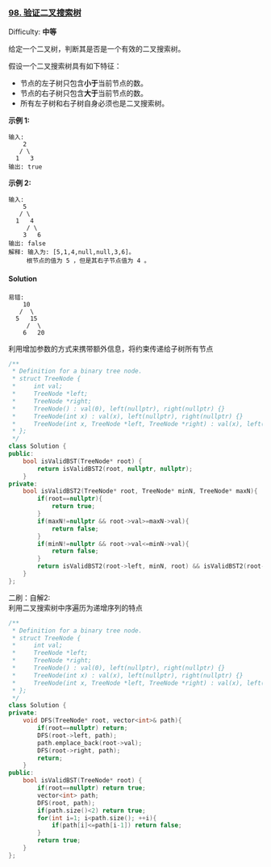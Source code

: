 ### [98\. 验证二叉搜索树](https://leetcode-cn.com/problems/validate-binary-search-tree/)

Difficulty: **中等**


给定一个二叉树，判断其是否是一个有效的二叉搜索树。

假设一个二叉搜索树具有如下特征：

*   节点的左子树只包含**小于**当前节点的数。
*   节点的右子树只包含**大于**当前节点的数。
*   所有左子树和右子树自身必须也是二叉搜索树。

**示例 1:**

```
输入:
    2
   / \
  1   3
输出: true
```

**示例 2:**

```
输入:
    5
   / \
  1   4
     / \
    3   6
输出: false
解释: 输入为: [5,1,4,null,null,3,6]。
     根节点的值为 5 ，但是其右子节点值为 4 。
```


#### Solution

```
易错:
    10
   /  \
  5   15
     /  \
    6   20

```
利用增加参数的方式来携带额外信息，将约束传递给子树所有节点

```cpp
​/**
 * Definition for a binary tree node.
 * struct TreeNode {
 *     int val;
 *     TreeNode *left;
 *     TreeNode *right;
 *     TreeNode() : val(0), left(nullptr), right(nullptr) {}
 *     TreeNode(int x) : val(x), left(nullptr), right(nullptr) {}
 *     TreeNode(int x, TreeNode *left, TreeNode *right) : val(x), left(left), right(right) {}
 * };
 */
class Solution {
public:
    bool isValidBST(TreeNode* root) {
        return isValidBST2(root, nullptr, nullptr);
    }
private:
    bool isValidBST2(TreeNode* root, TreeNode* minN, TreeNode* maxN){
        if(root==nullptr){
            return true;
        }
        if(maxN!=nullptr && root->val>=maxN->val){
            return false;
        }
        if(minN!=nullptr && root->val<=minN->val){
            return false;
        }
        return isValidBST2(root->left, minN, root) && isValidBST2(root->right, root, maxN);
    }
};
```

二刷：自解2:  
利用二叉搜索树中序遍历为递增序列的特点  
```cpp
/**
 * Definition for a binary tree node.
 * struct TreeNode {
 *     int val;
 *     TreeNode *left;
 *     TreeNode *right;
 *     TreeNode() : val(0), left(nullptr), right(nullptr) {}
 *     TreeNode(int x) : val(x), left(nullptr), right(nullptr) {}
 *     TreeNode(int x, TreeNode *left, TreeNode *right) : val(x), left(left), right(right) {}
 * };
 */
class Solution {
private:
    void DFS(TreeNode* root, vector<int>& path){
        if(root==nullptr) return;
        DFS(root->left, path);
        path.emplace_back(root->val);
        DFS(root->right, path);
        return;
    }
public:
    bool isValidBST(TreeNode* root) {
        if(root==nullptr) return true;
        vector<int> path;
        DFS(root, path);
        if(path.size()<2) return true;
        for(int i=1; i<path.size(); ++i){
            if(path[i]<=path[i-1]) return false;
        }
        return true;
    }
};
```